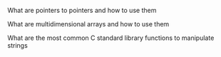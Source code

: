 What are pointers to pointers and how to use them



What are multidimensional arrays and how to use them



What are the most common C standard library functions to manipulate strings
